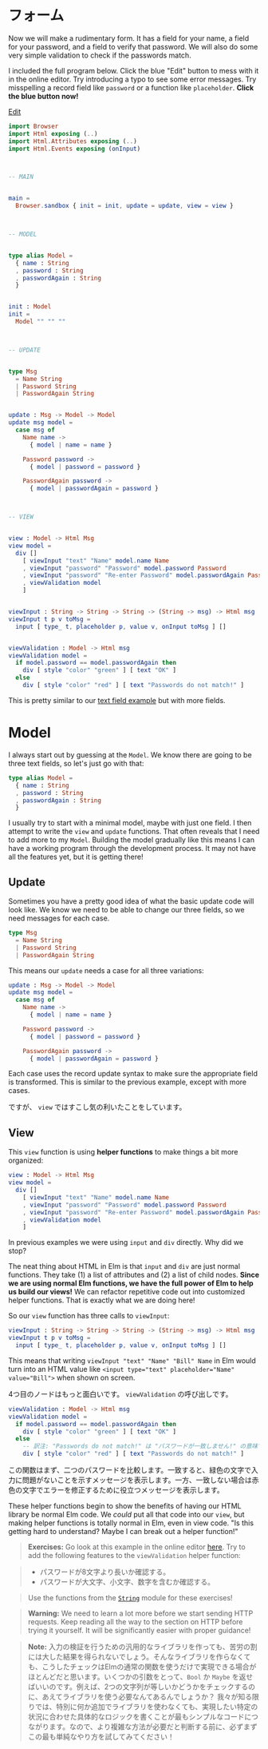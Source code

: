 <!--
# Forms
-->

# フォーム

<!--
Now we will make a rudimentary form. It has a field for your name, a field for your password, and a field to verify that password. We will also do some very simple validation to check if the passwords match.
-->
<!-- TODO -->
Now we will make a rudimentary form. It has a field for your name, a field for your password, and a field to verify that password. We will also do some very simple validation to check if the passwords match.

<!--
I included the full program below. Click the blue "Edit" button to mess with it in the online editor. Try introducing a typo to see some error messages. Try misspelling a record field like `password` or a function like `placeholder`. **Click the blue button now!**
-->
<!-- TODO -->
I included the full program below. Click the blue "Edit" button to mess with it in the online editor. Try introducing a typo to see some error messages. Try misspelling a record field like `password` or a function like `placeholder`. **Click the blue button now!**

<div class="edit-link"><a href="https://elm-lang.org/examples/forms">Edit</a></div>

```elm
import Browser
import Html exposing (..)
import Html.Attributes exposing (..)
import Html.Events exposing (onInput)



-- MAIN


main =
  Browser.sandbox { init = init, update = update, view = view }



-- MODEL


type alias Model =
  { name : String
  , password : String
  , passwordAgain : String
  }


init : Model
init =
  Model "" "" ""



-- UPDATE


type Msg
  = Name String
  | Password String
  | PasswordAgain String


update : Msg -> Model -> Model
update msg model =
  case msg of
    Name name ->
      { model | name = name }

    Password password ->
      { model | password = password }

    PasswordAgain password ->
      { model | passwordAgain = password }



-- VIEW


view : Model -> Html Msg
view model =
  div []
    [ viewInput "text" "Name" model.name Name
    , viewInput "password" "Password" model.password Password
    , viewInput "password" "Re-enter Password" model.passwordAgain PasswordAgain
    , viewValidation model
    ]


viewInput : String -> String -> String -> (String -> msg) -> Html msg
viewInput t p v toMsg =
  input [ type_ t, placeholder p, value v, onInput toMsg ] []


viewValidation : Model -> Html msg
viewValidation model =
  if model.password == model.passwordAgain then
    div [ style "color" "green" ] [ text "OK" ]
  else
    div [ style "color" "red" ] [ text "Passwords do not match!" ]
```

<!--
This is pretty similar to our [text field example](text_fields.md) but with more fields.
-->
<!-- TODO -->
<!-- 元の文章：
フィールドが複数ある点を除けば、[テキストフィールド](text_fields.md)で紹介したコードによく似ています。どこがどうなっているのか、一つずつ見ていきましょう！
-->
This is pretty similar to our [text field example](text_fields.md) but with more fields.

# Model

<!--
I always start out by guessing at the `Model`. We know there are going to be three text fields, so let's just go with that:
-->
<!-- TODO -->
<!-- 元の文章：
いつものように、モデルを考えることからはじめます。 3つのテキストフィールドが作られることが分かっているので、このようにします。
-->
I always start out by guessing at the `Model`. We know there are going to be three text fields, so let's just go with that:

```elm
type alias Model =
  { name : String
  , password : String
  , passwordAgain : String
  }
```

<!--
I usually try to start with a minimal model, maybe with just one field. I then attempt to write the `view` and `update` functions. That often reveals that I need to add more to my `Model`. Building the model gradually like this means I can have a working program through the development process. It may not have all the features yet, but it is getting there!
-->
<!-- TODO -->
I usually try to start with a minimal model, maybe with just one field. I then attempt to write the `view` and `update` functions. That often reveals that I need to add more to my `Model`. Building the model gradually like this means I can have a working program through the development process. It may not have all the features yet, but it is getting there!


## Update

<!--
Sometimes you have a pretty good idea of what the basic update code will look like. We know we need to be able to change our three fields, so we need messages for each case.
-->
<!-- TODO -->
Sometimes you have a pretty good idea of what the basic update code will look like. We know we need to be able to change our three fields, so we need messages for each case.

```elm
type Msg
  = Name String
  | Password String
  | PasswordAgain String
```

<!--
This means our `update` needs a case for all three variations:
-->
<!-- TODO -->
This means our `update` needs a case for all three variations:

```elm
update : Msg -> Model -> Model
update msg model =
  case msg of
    Name name ->
      { model | name = name }

    Password password ->
      { model | password = password }

    PasswordAgain password ->
      { model | passwordAgain = password }
```

<!--
Each case uses the record update syntax to make sure the appropriate field is transformed. This is similar to the previous example, except with more cases.
-->
<!-- TODO -->
Each case uses the record update syntax to make sure the appropriate field is transformed. This is similar to the previous example, except with more cases.

<!--
We get a little bit fancier than normal in our `view` though.
-->
ですが、 `view` ではすこし気の利いたことをしています。


## View

<!--
This `view` function is using **helper functions** to make things a bit more organized:
-->
<!-- TODO -->
This `view` function is using **helper functions** to make things a bit more organized:

```elm
view : Model -> Html Msg
view model =
  div []
    [ viewInput "text" "Name" model.name Name
    , viewInput "password" "Password" model.password Password
    , viewInput "password" "Re-enter Password" model.passwordAgain PasswordAgain
    , viewValidation model
    ]
```

<!--
In previous examples we were using `input` and `div` directly. Why did we stop?
-->
<!-- TODO -->
In previous examples we were using `input` and `div` directly. Why did we stop?

<!--
The neat thing about HTML in Elm is that `input` and `div` are just normal functions. They take (1) a list of attributes and (2) a list of child nodes. **Since we are using normal Elm functions, we have the full power of Elm to help us build our views!** We can refactor repetitive code out into customized helper functions. That is exactly what we are doing here!
-->
<!-- TODO -->
The neat thing about HTML in Elm is that `input` and `div` are just normal functions. They take (1) a list of attributes and (2) a list of child nodes. **Since we are using normal Elm functions, we have the full power of Elm to help us build our views!** We can refactor repetitive code out into customized helper functions. That is exactly what we are doing here!

<!--
So our `view` function has three calls to `viewInput`:
-->
<!-- TODO -->
So our `view` function has three calls to `viewInput`:

```elm
viewInput : String -> String -> String -> (String -> msg) -> Html msg
viewInput t p v toMsg =
  input [ type_ t, placeholder p, value v, onInput toMsg ] []
```

<!--
This means that writing `viewInput "text" "Name" "Bill" Name` in Elm would turn into an HTML value like `<input type="text" placeholder="Name" value="Bill">` when shown on screen.
-->
<!-- TODO -->
This means that writing `viewInput "text" "Name" "Bill" Name` in Elm would turn into an HTML value like `<input type="text" placeholder="Name" value="Bill">` when shown on screen.

<!--
The fourth entry is more interesting. It is a call to `viewValidation`:
-->

4つ目のノードはもっと面白いです。 `viewValidation` の呼び出しです。

```elm
viewValidation : Model -> Html msg
viewValidation model =
  if model.password == model.passwordAgain then
    div [ style "color" "green" ] [ text "OK" ]
  else
    -- 訳注: "Passwords do not match!" は "パスワードが一致しません!" の意味です。
    div [ style "color" "red" ] [ text "Passwords do not match!" ]
```
<!--
This function first compares the two passwords. If they match, you get green text and a positive message. If they do not match, you get red text and a helpful message.
-->

この関数はまず、二つのパスワードを比較します。一致すると、緑色の文字で入力に問題がないことを示すメッセージを表示します。一方、一致しない場合は赤色の文字でエラーを修正するために役立つメッセージを表示します。

<!--
These helper functions begin to show the benefits of having our HTML library be normal Elm code. We _could_ put all that code into our `view`, but making helper functions is totally normal in Elm, even in view code. "Is this getting hard to understand? Maybe I can break out a helper function!"
-->
<!-- TODO -->
<!-- 元の文章：
こうした補助関数をみると、HTMLのシンタックスをそのまま用いるのではなく、現状のように通常のElmコードでHTMLを表現できるHTMLライブラリの利点がわかります。すべてのコードをベタ書きでviewに書くことももちろんできますが、Elmにおいて補助関数をつくって部品をくくりだすことはいたって普通のことですので、view関数のコードだろうが補助関数を使えば良いんです。理解するのが難しくなってきた？そしたらこのあたりの説明も、全部ここにベタ書きするんじゃなくて「補助関数」として別の節に分けて書いたほうが良いのかもしれないですね！
-->
These helper functions begin to show the benefits of having our HTML library be normal Elm code. We _could_ put all that code into our `view`, but making helper functions is totally normal in Elm, even in view code. "Is this getting hard to understand? Maybe I can break out a helper function!"

<!--
> **Exercises:** Go look at this example in the online editor [here](https://elm-lang.org/examples/forms). Try to add the following features to the `viewValidation` helper function:
-->
<!-- TODO -->
<!-- 元の文章：
> **練習問題:** `viewValidation`を分割する利点は、簡単に機能を追加できることです。もし、これを読みながらコードいじっているなら(なるべくそうしましょう！)次の機能を追加してみてください。
-->
> **Exercises:** Go look at this example in the online editor [here](https://elm-lang.org/examples/forms). Try to add the following features to the `viewValidation` helper function:
>
<!--
>  - Check that the password is longer than 8 characters.
>  - Make sure the password contains upper case, lower case, and numeric characters.
-->
> - パスワードが8文字より長いか確認する。
> - パスワードが大文字、小文字、数字を含むか確認する。
>
<!--
> Use the functions from the [`String`](https://package.elm-lang.org/packages/elm/core/latest/String) module for these exercises!
-->
<!-- TODO -->
<!-- 元の文章：
>上記を試す際は、 [`String`](https://package.elm-lang.org/packages/elm/core/latest/String) モジュールに含まれる補助関数を必ず使用しましょう！ また、サーバーとの通信を行う前にまだ学ぶことがあります。試すのはHTTPのパートまで読んでからにしましょう。適切に順を追って説明していくので、かなり簡単になるはずです。
-->
> Use the functions from the [`String`](https://package.elm-lang.org/packages/elm/core/latest/String) module for these exercises!
>
<!--
> **Warning:** We need to learn a lot more before we start sending HTTP requests. Keep reading all the way to the section on HTTP before trying it yourself. It will be significantly easier with proper guidance!
-->
<!-- TODO -->
> **Warning:** We need to learn a lot more before we start sending HTTP requests. Keep reading all the way to the section on HTTP before trying it yourself. It will be significantly easier with proper guidance!
>
<!--
> **Note:** It seems like efforts to make generic validation libraries have not been too successful. I think the problem is that the checks are usually best captured by normal Elm functions. Take some args, give back a `Bool` or `Maybe`. E.g. Why use a library to check if two strings are equal? So as far as we know, the simplest code comes from writing the logic for your particular scenario without any special extras. So definitely give that a shot before deciding you need something more complex!
-->

> **Note:** 入力の検証を行うための汎用的なライブラリを作っても、苦労の割には大した結果を得られないでしょう。そんなライブラリを作らなくても、こうしたチェックはElmの通常の関数を使うだけで実現できる場合がほとんどだと思います。いくつかの引数をとって、`Bool` か `Maybe` を返せばいいのです。例えば、2つの文字列が等しいかどうかをチェックするのに、あえてライブラリを使う必要なんてあるんでしょうか？ 我々が知る限りでは、特別に何か追加でライブラリを使わなくても、実現したい特定の状況に合わせた具体的なロジックを書くことが最もシンプルなコードにつながります。なので、より複雑な方法が必要だと判断する前に、必ずまずこの最も単純なやり方を試してみてください！

